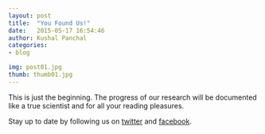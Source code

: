 ```yaml
---
layout: post
title:  "You Found Us!"
date:   2015-05-17 16:54:46
author: Kushal Panchal
categories: 
- blog

img: post01.jpg
thumb: thumb01.jpg
---
```


This is just the beginning. The progress of our research will be documented like a true scientist and for all your reading pleasures. 

Stay up to date by following us on [twitter](https://twitter.com/iGEM_McMaster) and [facebook](https://www.facebook.com/igemmcmaster). 